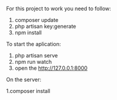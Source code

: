 For this project to work you need to follow:
1. composer update
2. php artisan key:generate
5. npm install

To start the aplication:
1. php artisan serve
2. npm run watch
3. open the http://127.0.0.1:8000

On the server:

1.composer install

